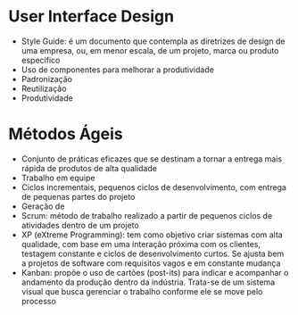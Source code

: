# User Interface Design
- Style Guide: é um documento que contempla as diretrizes de design de uma empresa, ou, em menor escala, de um projeto, marca ou produto específico
- Uso de componentes para melhorar a produtividade
- Padronização
- Reutilização
- Produtividade

# Métodos Ágeis
- Conjunto de práticas eficazes que se destinam a tornar a entrega mais rápida de produtos de alta qualidade
- Trabalho em equipe
- Ciclos incrementais, pequenos ciclos de desenvolvimento, com entrega de pequenas partes do projeto
- Geração de 
- Scrum: método de trabalho realizado a partir de pequenos ciclos de atividades dentro de um projeto
- XP (eXtreme Programming): tem como objetivo criar sistemas com alta qualidade, com base em uma interação próxima com os clientes, testagem constante e ciclos de desenvolvimento curtos. Se ajusta bem a projetos de software com requisitos vagos e em constante mudança
- Kanban: propõe o uso de cartões (post-its) para indicar e acompanhar o andamento da produção dentro da indústria. Trata-se de um sistema visual que busca gerenciar o trabalho conforme ele se move pelo processo